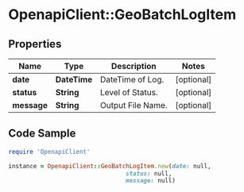 # OpenapiClient::GeoBatchLogItem

## Properties

Name | Type | Description | Notes
------------ | ------------- | ------------- | -------------
**date** | **DateTime** | DateTime of Log. | [optional] 
**status** | **String** | Level of Status. | [optional] 
**message** | **String** | Output File Name. | [optional] 

## Code Sample

```ruby
require 'OpenapiClient'

instance = OpenapiClient::GeoBatchLogItem.new(date: null,
                                 status: null,
                                 message: null)
```


